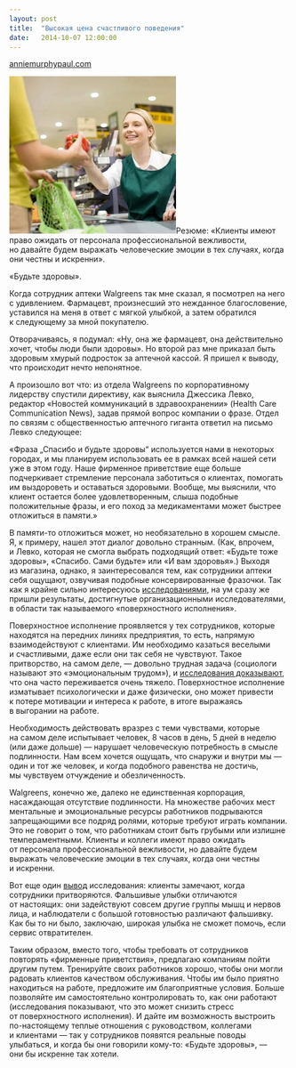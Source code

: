 ```yaml
---
layout: post
title:  "Высокая цена счастливого поведения"
date:   2014-10-07 12:00:00
---
```

<p><a href="https://web.archive.org/web/20141007034206/http://anniemurphypaul.com/2014/02/the-high-cost-of-acting-happy/#">anniemurphypaul.com</a></p>
<p><a href="/img/the_high_cost_of_acting_happy/female_cashier_and_customer_at_supermarket_is098v385.jpg"><img height="283" width="300" src="/img/the_high_cost_of_acting_happy/female_cashier_and_customer_at_supermarket_is098v385.jpg" alt="female_cashier_and_customer_at_supermarket_is098v385" class="alignleft size-full wp-image-1112" /></a>Резюме: «Клиенты имеют право ожидать от персонала профессиональной вежливости, но давайте будем выражать человеческие эмоции в тех случаях, когда они честны и искренни».</p>
<p>«Будьте здоровы».</p>
<p>Когда сотрудник аптеки Walgreens так мне сказал, я посмотрел на него с удивлением. Фармацевт, произнесший это нежданное благословение, уставился на меня в ответ с мягкой улыбкой, а затем обратился к следующему за мной покупателю.</p>
<p>Отворачиваясь, я подумал: «Ну, она же фармацевт, она действительно хочет, чтобы люди были здоровы». Но второй раз мне приказал быть здоровым хмурый подросток за аптечной кассой. Я пришел к выводу, что происходит нечто непонятное.</p>
<p><span id="more-1109"></span>А произошло вот что: из отдела Walgreens по корпоративному лидерству спустили директиву, как выяснила Джессика Левко, редактор «Новостей коммуникаций в здравоохранении» (Health Care Communication News), задав прямой вопрос компании о фразе. Отдел по связям с общественностью аптечного гиганта ответил на письмо Левко следующее:</p>
<p>«Фраза „Спасибо и будьте здоровы“ используется нами в некоторых городах, и мы планируем использовать ее в рамках всей нашей сети уже в этом году. Наше фирменное приветствие еще больше подчеркивает стремление персонала заботиться о клиентах, помогать им выздороветь и оставаться здоровыми. Вообще, мы выяснили, что клиент остается более удовлетворенным, слыша подобные положительные фразы, и его поход за медикаментами может быстрее отложиться в памяти.»</p>
<p>В памяти-то отложиться может, но необязательно в хорошем смысле. Я, к примеру, нашел этот диалог довольно странным. (Как, впрочем, и Левко, которая не смогла выбрать подходящий ответ: «Будьте тоже здоровы», «Спасибо. Сами будьте» или «И вам здоровья».) Выходя из магазина, однако, я заинтересовался тем, как сотрудники аптеки себя ощущают, озвучивая подобные консервированные фразочки. Так как я крайне сильно интересуюсь <a href="https://web.archive.org/web/20141007034206/http://amj.aom.org/content/46/1/86">исследованиями</a>, на ум сразу же пришли результаты, достигнутые организационными исследователями, в области так называемого «поверхностного исполнения».</p>
<p>Поверхностное исполнение проявляется у тех сотрудников, которые находятся на передних линиях предприятия, то есть, напрямую взаимодействуют с клиентами. Им необходимо казаться веселыми и счастливыми, даже если они так себя не чувствуют. Такое притворство, на самом деле, — довольно трудная задача (социологи называют это «эмоциональным трудом»), и <a href="https://web.archive.org/web/20141007034206/http://www.sciencedirect.com/science/article/pii/S0001879101918159">исследования доказывают</a>, что она часто переживается очень тяжело. Поверхностное исполнение изматывает психологически и даже физически, оно может привести к потере мотивации и интереса к работе, в итоге выражаясь в выгорании на работе.</p>
<p>Необходимость действовать вразрез с теми чувствами, которые на самом деле испытывает человек, 8 часов в день, 5 дней в неделю (или даже дольше) — нарушает человеческую потребность в смысле подлинности. Нам всем хочется ощущать, что снаружи и внутри мы — один и тот же человек, и когда подобного равенства не достичь, мы чувствуем отчуждение и обезличенность.</p>
<p>Walgreens, конечно же, далеко не единственная корпорация, насаждающая отсутствие подлинности. На множестве рабочих мест ментальные и эмоциональные ресурсы работников подрываются запрещающими все подряд ролями, которые требуют играть компании. Это не говорит о том, что работникам стоит быть грубыми или излишне темпераментными. Клиенты и коллеги имеют право ожидать от персонала профессиональной вежливости, но давайте будем выражать человеческие эмоции в тех случаях, когда они честны и искренни.</p>
<p>Вот еще один <a href="https://web.archive.org/web/20141007034206/http://js.sagamorepub.com/jlr/article/view/454">вывод</a> исследования: клиенты замечают, когда сотрудники притворяются. Фальшивые улыбки отличаются от настоящих: они задействуют совсем другие группы мышц и нервов лица, и наблюдатели с большой готовностью различают фальшивку. Как бы то ни было, заключаю, широкая улыбка не сможет помочь, если сервис отвратителен.</p>
<p>Таким образом, вместо того, чтобы требовать от сотрудников повторять «фирменные приветствия», предлагаю компаниям пойти другим путем. Тренируйте своих работников хорошо, чтобы они могли радовать клиентов качеством обслуживания. Чтобы им было приятно находиться на работе, предложите им благоприятные условия. Больше позволяйте им самостоятельно контролировать то, как они работают (исследования показывают, что это может снизить стресс от поверхностного исполнения). И дайте им возможность выстроить по-настоящему теплые отношения с руководством, коллегами и клиентами — так у сотрудников появятся реальные поводы улыбаться, и когда бы они говорили кому-то: «Будьте здоровы», — они бы искренне так хотели.</p>
